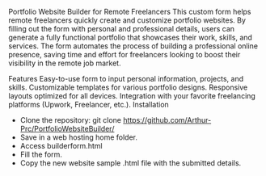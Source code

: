 Portfolio Website Builder for Remote Freelancers
This custom form helps remote freelancers quickly create and customize portfolio websites. By filling out the form with personal and professional details, users can generate a fully functional portfolio that showcases their work, skills, and services. The form automates the process of building a professional online presence, saving time and effort for freelancers looking to boost their visibility in the remote job market.

Features
Easy-to-use form to input personal information, projects, and skills.
Customizable templates for various portfolio designs.
Responsive layouts optimized for all devices.
Integration with your favorite freelancing platforms (Upwork, Freelancer, etc.).
Installation

- Clone the repository: git clone https://github.com/Arthur-Prc/PortfolioWebsiteBuilder/
- Save in a web hosting home folder.
- Access builderform.html
- Fill the form.
- Copy the new website sample .html file with the submitted details.
